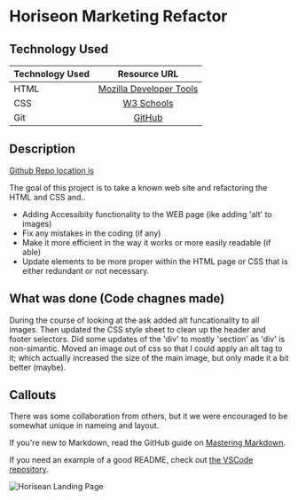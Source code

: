 # Horiseon Marketing Refactor 

## Technology Used 

| Technology Used         | Resource URL           | 
| ------------- |:-------------:| 
| HTML    | [Mozilla Developer Tools](https://developer.mozilla.org/en-US/docs/Web/HTML) | 
| CSS     | [W3 Schools](https://www.w3schools.com/css/default.asp)      |   
| Git | [GitHub](https://github.com/)     |    

## Description 

[Github Repo location is](https://github.com/flimits/project-horiseon)

The goal of this project is to take a known web site and refactoring the HTML and CSS and..
- Adding Accessibity functionality to the WEB page (ike adding 'alt' to images)
- Fix any mistakes in the coding (if any)
- Make it more efficient in the way it works or more easily readable (if able)
- Update elements to be more proper within the HTML page or CSS that is either redundant or not necessary.


## What was done (Code chagnes made)

During the course of looking at the ask added alt funcationality to all images. Then updated the CSS style sheet to clean up the header and footer selectors. Did some updates of the 'div' to mostly 'section' as 'div' is non-simantic. Moved an image out of css so that I could apply an alt tag to it; which actually increased the size of the main image, but only made it a bit better (maybe).

## Callouts

There was some collaboration from others, but it we were encouraged to be somewhat unique in nameing and layout.


If you're new to Markdown, read the GitHub guide on [Mastering Markdown](https://guides.github.com/features/mastering-markdown/).

If you need an example of a good README, check out [the VSCode repository](https://github.com/microsoft/vscode).


![Horisean Landing Page](https://github.com/flimits/project-horiseon)
